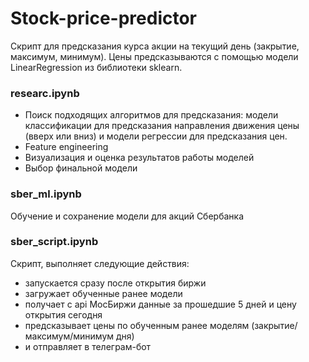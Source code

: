 # Stock-price-predictor
Скрипт для предсказания курса акции на текущий день (закрытие, максимум, минимум).
Цены предсказываются с помощью модели LinearRegression из библиотеки sklearn.

### researc.ipynb
- Поиск подходящих алгоритмов для предсказания: модели классификации для предсказания направления движения цены (вверх или вниз)
и модели регрессии для предсказания цен.
- Feature engineering
- Визуализация и оценка результатов работы моделей
- Выбор финальной модели

### sber_ml.ipynb
Обучение и сохранение модели для акций Сбербанка

### sber_script.ipynb
Скрипт, выполняет следующие действия:
- запускается сразу после открытия биржи
- загружает обученные ранее модели
- получает с api МосБиржи данные за прошедшие 5 дней и цену открытия сегодня
- предсказывает цены по обученным ранее моделям (закрытие/максимум/минимум дня)
- и отправляет в телеграм-бот
